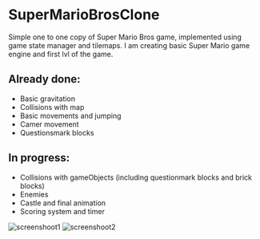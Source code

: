 # SuperMarioBrosClone
Simple one to one copy of Super Mario Bros game, implemented using game state manager and tilemaps.
I am creating basic Super Mario game engine and first lvl of the game.


Already done: 
-------------
- Basic gravitation
- Collisions with map
- Basic movements and jumping
- Camer movement
- Questionsmark blocks

In progress:
-----
- Collisions with gameObjects (including questionmark blocks and brick blocks)
- Enemies
- Castle and final animation
- Scoring system and timer

![screenshoot1](https://cloud.githubusercontent.com/assets/6627307/22863164/af4aa7b2-f13b-11e6-94b2-7311577d9cdc.png)
![screenshoot2](https://cloud.githubusercontent.com/assets/6627307/22863165/af9903f8-f13b-11e6-9a61-91563cc45968.png)
